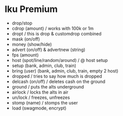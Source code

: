 # Iku Premium

- drop/stop
- cdrop (amount) / works with 100k or 1m
- dropt / this is drop & customdrop combined
- mask (on/off)
- money (show/hide)
- advert (on/off) & advertnew (string)
- fps (amount)
- host (spot/line/random/around) / @ host setup
- setup (bank, admin, club, train)
- bring (user) (bank, admin, club, train, empty 2 host)
- dropped / tries to say how much is dropped
- delcash (on/off) / deletes cash on the ground
- ground / puts the alts underground
- airlock / locks the alts in air
- un/lock / freezes, unfreezes
- stomp (name) / stomps the user
- load (swagmode, encrypt)
